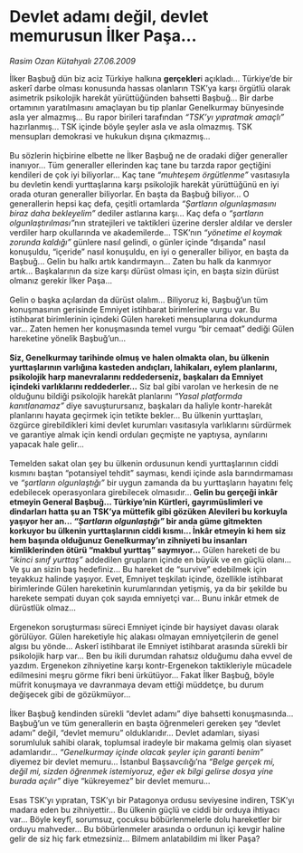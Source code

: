 # Devlet adamı değil, devlet memurusun İlker Paşa...

*Rasim Ozan Kütahyalı 27.06.2009*

<div class="taraf_structure_2col_1zq">
<div class="margen_n">



 <p>İlker Başbuğ dün biz aciz Türkiye halkına <b>gerçekler</b>i açıkladı... Türkiye’de bir askerî darbe olması konusunda hassas olanların TSK’ya karşı örgütlü olarak asimetrik psikolojik harekât yürüttüğünden bahsetti Başbuğ... Bir darbe ortamının yaratılmasını amaçlayan bu tip planlar Genelkurmay bünyesinde asla yer almazmış... Bu rapor birileri tarafından <i>“TSK’yı yıpratmak amaçlı”</i> hazırlanmış... TSK içinde böyle şeyler asla ve asla olmazmış. TSK mensupları demokrasi ve hukukun dışına çıkmazmış... <br/><br/>Bu sözlerin hiçbirine elbette ne İlker Başbuğ ne de oradaki diğer generaller inanıyor... Tüm generaller ellerinden kaç tane bu tarzda rapor geçtiğini kendileri de çok iyi biliyorlar... Kaç tane <i>“muhteşem örgütlenme”</i> vasıtasıyla bu devletin kendi yurttaşlarına karşı psikolojik harekât yürüttüğünü en iyi orada oturan generaller biliyorlar. En başta da Başbuğ biliyor... O generallerin hepsi kaç defa, çeşitli ortamlarda <i>“Şartların olgunlaşmasını biraz daha bekleyelim”</i> dediler astlarına karşı... Kaç defa o <i>“şartların olgunlaştırılması”</i>nın stratejileri ve taktikleri üzerine dersler aldılar ve dersler verdiler harp okullarında ve akademilerde... TSK’nın <i>“yönetime el koymak zorunda kaldığı”</i> günlere nasıl gelindi, o günler içinde “dışarıda” nasıl konuşuldu, “içeride” nasıl konuşuldu, en iyi o generaller biliyor, en başta da Başbuğ... Gelin bu halkı artık kandırmayın... Zaten bu halk da kanmıyor artık... Başkalarının da size karşı dürüst olması için, en başta sizin dürüst olmanız gerekir İlker Paşa... <br/><br/>Gelin o başka açılardan da dürüst olalım... Biliyoruz ki, Başbuğ’un tüm konuşmasının gerisinde Emniyet istihbarat birimlerine vurgu var. Bu istihbarat birimlerinin içindeki Gülen hareketi mensuplarına dokundurma var... Zaten hemen her konuşmasında temel vurgu “bir cemaat” dediği Gülen hareketine yönelik Başbuğ’un...<b> <br/><br/>Siz, Genelkurmay tarihinde olmuş ve halen olmakta olan, bu ülkenin yurttaşlarının varlığına kasteden andıçları, lahikaları, eylem planlarını, psikolojik harp manevralarını reddederseniz, başkaları da Emniyet içindeki varlıklarını reddederler...</b> Siz bal gibi varolan ve herkesin de ne olduğunu bildiği psikolojik harekât planlarını <i>“Yasal platformda kanıtlanamaz”</i> diye savuşturursanız, başkaları da haliyle kontr-harekât planlarını hayata geçirmek için tetikte bekler... Bu ülkenin yurttaşları, özgürce girebildikleri kimi devlet kurumları vasıtasıyla varlıklarını sürdürmek ve garantiye almak için kendi orduları geçmişte ne yaptıysa, aynılarını yapacak hale gelir... <br/><br/>Temelden sakat olan şey bu ülkenin ordusunun kendi yurttaşlarının ciddi kısmını baştan “potansiyel tehdit” sayması, kendi içinde asla barındırmaması ve <i>“şartların olgunlaştığı”</i> bir uygun zamanda da bu yurttaşların hayatını felç edebilecek operasyonlara girebilecek olmasıdır...<b> Gelin bu gerçeği inkâr etmeyin General Başbuğ... Türkiye’nin Kürtleri, gayrımüslimleri ve dindarları hatta şu an TSK’ya müttefik gibi gözüken Alevileri bu korkuyla yaşıyor her an... <i>“Şartların olgunlaştığı”</i> bir anda güme gitmekten korkuyor bu ülkenin yurttaşlarının ciddi kısmı... İnkâr etmeyin ki hem siz hem başında olduğunuz Genelkurmay’ın zihniyeti bu insanları kimliklerinden ötürü “makbul yurttaş” saymıyor...</b> Gülen hareketi de bu <i>“ikinci sınıf yurttaş”</i> addedilen grupların içinde en büyük ve en güçlü olanı... Ve şu an sizin baş hedefiniz... Bu hareket de “survive” edebilmek için teyakkuz halinde yaşıyor. Evet, Emniyet teşkilatı içinde, özellikle istihbarat birimlerinde Gülen hareketinin kurumlarından yetişmiş, ya da bir şekilde bu harekete sempati duyan çok sayıda emniyetçi var... Bunu inkâr etmek de dürüstlük olmaz... <br/><br/>Ergenekon soruşturması süreci Emniyet içinde bir haysiyet davası olarak görülüyor. Gülen hareketiyle hiç alakası olmayan emniyetçilerin de genel algısı bu yönde... Askerî istihbarat ile Emniyet istihbarat arasında sürekli bir psikolojik harp var... Ben bu ikili durumdan rahatsız olduğumu daha evvel de yazdım. Ergenekon zihniyetine karşı kontr-Ergenekon taktikleriyle mücadele edilmesini meşru görme fikri beni ürkütüyor... Fakat İlker Başbuğ, böyle müfrit konuşmaya ve davranmaya devam ettiği müddetçe, bu durum değişecek gibi de gözükmüyor... <br/><br/>İlker Başbuğ kendinden sürekli “devlet adamı” diye bahsetti konuşmasında... Başbuğ’un ve tüm generallerin en başta öğrenmeleri gereken şey “devlet adamı” değil, “devlet memuru” olduklarıdır... Devlet adamları, siyasi sorumluluk sahibi olarak, toplumsal iradeyle bir makama gelmiş olan siyaset adamlarıdır... <i>“Genelkurmay içinde olacak şeyler için garanti benim”</i> diyemez bir devlet memuru... İstanbul Başsavcılığı’na <i>“Belge gerçek mi, değil mi, sizden öğrenmek istemiyoruz, eğer ek bilgi gelirse dosya yine burada açılır”</i> diye “kükreyemez” bir devlet memuru... <br/><br/>Esas TSK’yı yıpratan, TSK’yı bir Patagonya ordusu seviyesine indiren, TSK’yı madara eden bu zihniyettir... Bu ülkenin güçlü ve ciddi bir orduya ihtiyacı var... Böyle keyfî, sorumsuz, çocuksu böbürlenmelerle dolu hareketler bir orduyu mahveder... Bu böbürlenmeler arasında o ordunun içi kevgir haline gelir de siz hiç fark etmezsiniz... Bilmem anlatabildim mi İlker Paşa?</p>
<br/>
<br/>
<br/>



<br/>


<div id="taraf_not">
</div>

</div>


</div>
